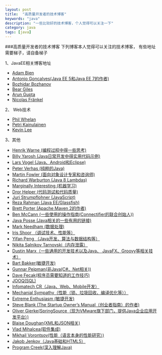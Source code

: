 ```yaml
---
layout: post
title:  "高质量开发者的技术博客"
keywords: "java"
description: "一些比较好的技术博客，个人觉得可以关注一下"
category: java 
tags: [java]
---
```

###高质量开发者的技术博客
下列博客本人觉得可以关注的技术博客，
有些地址需要梯子，请自备梯子

1、JavaEE相关博客地址

  * [Adam Bien](http://www.adam-bien.com/roller/abien/)
  * [Antonio Goncalves(Java EE 5和Java EE 7的作者)](http://antoniogoncalves.org/)
  * [Bozhidar Bozhanov](http://techblog.bozho.net/)
  * [Bear Giles](http://invariantproperties.com/)
  * [Arun Gupta](http://blog.arungupta.me/)
  * [Nicolas Fränkel](http://blog.frankel.ch/)
  
2、 Web技术

  * [Phil Whelan](http://www.bigfastblog.com/)
  * [Petri Kainulainen](http://www.petrikainulainen.net/)
  * [Kevin Lee](http://lckymn.com/about-kevin)

3、其他
  
  * [Henrik Warne (编程过程中得一些思考)](http://henrikwarne.com/)
  * [Billy Yarosh (Java日常开发中得实用代码示例)](http://keaplogik.blogspot.com/)  
  * [Lars Vogel (Java、Android和Eclipse)](http://www.vogella.com/)
  * [Peter Verhas (纯粹的Java)](http://javax0.wordpress.com/)
  * [Martin Fowler (面向对象设计专家和咨询师)](http://martinfowler.com/)
  * [Richard Warburton (Java 8 Lambdas)](http://insightfullogic.com/blog/)
  * [Marginally Interesting (机器学习)](http://blog.mikiobraun.de/)
  * [Dror Helper (代码测试和代码质量)](http://blog.drorhelper.com/)
  * [Juri Strumpflohner	 (JavaScript)](http://juristr.com/)
  * [Reza Rahman (Java EE/Glassfish)](https://blogs.oracle.com/reza/)
  * [Brett Porter (Apache Maven 2的作者)](http://brettporter.wordpress.com/)
  * [Ben McCann (一些使用的操作指南(Connectifier的联合创始人))](http://www.benmccann.com/)
  * [Java Posse (Java相关的一些有用的链接)](http://www.javaposse.com/)
  * [Mark Needham (数据处理)](http://www.markhneedham.com/blog/)
  * [Iris Shoor （调试技术、性能等）](http://blog.takipi.com/)
  * [Yifan Peng （Java开发、算法与数据结构等）](http://blog.pengyifan.com/)
  * [Nikita Salnikov Tarnovski（内存泄露）](https://plumbr.eu/blog)
  * [Dustin Marx（一些通用的开发技术以及Java、 JavaFX、Groovy等相关技术）](http://marxsoftware.blogspot.com/)
  * [Bart Bakker(敏捷开发)](http://blog.thesoftwarecraft.com/)
  * [Gunnar Peipman(非Java(C#、Net相关))](http://gunnarpeipman.com/)
  * [Dave Fecak(程序员需要知道的工作技巧)](http://jobtipsforgeeks.com/)
  * [JOOQ(SQL)](http://blog.jooq.org/)
  * [Infomatech CR（Java、Web、Mobile开发）](http://blog.informatech.cr/)
  * [Mechanial Sympathy（性能（锁、垃圾回收、编译优化等））](http://mechanical-sympathy.blogspot.com/)
  * [Extreme Enthusiasm (敏捷开发)](http://matteo.vaccari.name/blog/)
  * [Steve Blank (The Startup Owner’s Manual（创业者指南）的作者)](http://steveblank.com/)
  * [Oliver Gierke(SpringSource（现为VMware旗下部门，提供Java企业应用开发平台）)](http://olivergierke.de/)
  * [Blaise Doughan(XML和JSON相关)](http://blog.bdoughan.com/)
  * [Vlad Mihalcea(软件集成)](http://vladmihalcea.wordpress.com/)
  * [Mikhail Vorontsov(性能（语言本身的性能研究）)](http://java-performance.info/)
  * [Jakob Jenkov（Java基础和HTML5）](http://jenkov.com/)
  * [Program Creek(深入理解Java)](http://www.programcreek.com/)
 
